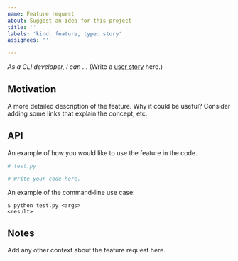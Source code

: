 ```yaml
---
name: Feature request
about: Suggest an idea for this project
title: ''
labels: 'kind: feature, type: story'
assignees: ''

---
```


_As a CLI developer, I can ..._ (Write a [user story](https://www.mountaingoatsoftware.com/agile/user-stories) here.)

## Motivation
A more detailed description of the feature. Why it could be useful? Consider adding some links that explain the concept, etc.

## API
An example of how you would like to use the feature in the code.
```py
# test.py

# Write your code here.
```

An example of the command-line use case:
```
$ python test.py <args>
<result>
```

## Notes
Add any other context about the feature request here.
